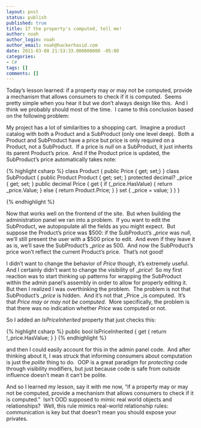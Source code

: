 ```yaml
---
layout: post
status: publish
published: true
title: If the property's computed, tell me!
author: noah
author_login: noah
author_email: noah@hackerhasid.com
date: 2011-03-08 21:53:33.000000000 -05:00
categories:
- C#
tags: []
comments: []
---
```


Today’s lesson learned: if a property may or may not be computed, provide a mechanism that allows consumers to check if it is computed.  Seems pretty simple when you hear it but we don’t always design like this.  And I think we probably should most of the time.  I came to this conclusion based on the following problem:
  
My project has a lot of similarities to a shopping cart.  Imagine a product catalog with both a Product and a SubProduct (only one level deep).  Both a Product and SubProduct have a price but price is only required on a Product, not a SubProduct.  If a price is _null_ on a SubProduct, it just inherits its parent Product’s price.  And if the Product price is updated, the SubProduct’s price automatically takes note:

{% highlight csharp %}
class Product
{
    public Price { get; set;}
}
class SubProduct
{
    public Product Product { get; set; }
    protected decimal? _price { get; set; }
    public decimal Price 
    {
        get
        {
            if (_price.HasValue) {
                return _price.Value;
            } else {
                return Product.Price;
            }
        }
        set 
        {
            _price = value;
        }
    }
}

{% endhighlight %}

Now that works well on the frontend of the site.  But when building the administration panel we ran into a problem.  If you want to edit the SubProduct, we autopopulate all the fields as you might expect.  But suppose the Product’s price was $500: if the SubProduct’s __price_ was _null_, we’ll still present the user with a $500 price to edit.  And even if they leave it as is, we’ll save the SubProduct’s __price_ as 500.  And now the SubProduct’s price won’t reflect the current Product’s price.  That’s not good!


I didn’t want to change the behavior of _Price_ though, it’s extremely useful.  And I certainly didn’t want to change the visibility of __price_!  So my first reaction was to start thinking up patterns for wrapping the SubProduct within the admin panel’s assembly in order to allow for properly editing it.  But then I realized I was overthinking the problem.  The problem is not that SubProduct’s __price_ is hidden.  And it’s not that _Price _is computed.  It’s that _Price_ _may or may not be computed_.  More specifically, the problem is that there was no indication whether _Price_ was computed or not.


So I added an _IsPriceInherited_ property that just checks this:

{% highlight csharp %}
public bool IsPriceInherited
{
    get
    {
        return !_price.HasValue;
    }
}
{% endhighlight %}


and then I could easily account for this in the admin panel code.  And after thinking about it, I was struck that informing consumers about computation is just the _polite_ thing to do.  OOP is a great paradigm for _protecting_ code through visibility modifiers, but just because code is safe from outside influence doesn’t mean it can’t be polite.  


And so I learned my lesson, say it with me now, “if a property may or may not be computed, provide a mechanism that allows consumers to check if it is computed.”  Isn’t OOD supposed to mimic real world objects and relationships?  Well, this rule mimics real-world relationship rules: communication is key but that doesn’t mean you should expose your privates.
